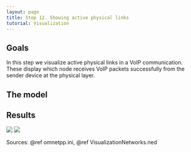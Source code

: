 ```yaml
---
layout: page
title: Step 12. Showing active physical links
tutorial: Visualization
---
```


## Goals

In this step we visualize active physical links in a VoIP communication.
These display which node receives VoIP packets successfully from the sender device at the physical layer. 
<!--
Ebben a lépésben megmutatjuk a VoIP kommunikáció aktív fizikai linkjeit.
Ezek azt mutatják meg, hogy mely eszköz fogad VoIP csomagot a küldő eszköztől. 
Ezzel a visualizer-rel ellenőrizzük, hogy van-e fizikai kapcsolat két eszköz között.
-->

<!--
In this step we want to show the active physical links of the VoIP communication.
Physical links appear, when a node receives VoIP message. With this visualizer
we can monitor which network node transmits VoIP message and which node receives that.
-->

## The model

<!--
The communication is given, we need to handle the visualizer only.
We can turn off some visualizer, that can confuse us.
Now we have to use the physicalLinkVisualizer. We need to filter
which packets are considered to determine active links, in this case we are curious about
VoIP messages. This visualizer display an arrow from the sender to the receiver.
We can change the color, the width and the style of the arrow, and we can adjust how quickly
inactive links fade away. With the fadeOutMode we can set the base
of the elapsed time.

Here is the configuration:

@dontinclude omnetpp.ini
@skipline [Config Visualization10]
@until ####
-->

## Results

<img src="step12_phys_link_3d.gif">
<img src="step12_phys_link_2d.gif">
<!--
The VoIP application starts at 1s. Then the pedestrian0 sends the first VoIP message. Because only
the accessPoint0 is in its communication range, only between them appears an arrow. But when the sender
is the accessPoint0, and the destination is the pedestrian1, an array turns up towards
the pedestrian0 too. This happens, because the pedestrian0 is in the accessPoint0's communication
range too, so its wlan NIC also can receive the VoIP packet.The array always points
to the receiver.
-->

Sources: @ref omnetpp.ini, @ref VisualizationNetworks.ned
